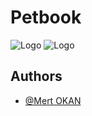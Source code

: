 # Petbook

![Logo](https://res.cloudinary.com/ddlu6plcm/image/upload/v1689324754/petbook-dark-logo_booppq.png)
![Logo](https://res.cloudinary.com/ddlu6plcm/image/upload/v1689324769/petbook-light-logo_mzoa0c.png)

## Authors

- [@Mert OKAN](https://www.github.com/Elitesmert)
